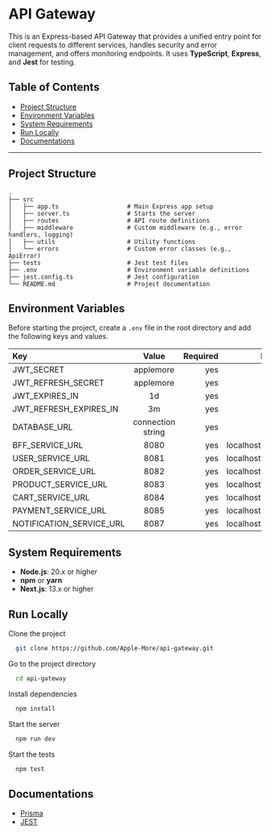 # API Gateway

This is an Express-based API Gateway that provides a unified entry point for client requests to different services, handles security and error management, and offers monitoring endpoints. It uses **TypeScript**, **Express**, and **Jest** for testing.

## Table of Contents

- [Project Structure](#project-structure)
- [Environment Variables](#environment-variables)
- [System Requirements](#system-requirements)
- [Run Locally](#run-locally)
- [Documentations](#documentations)

---

## Project Structure

```plaintext
.
├── src
│   ├── app.ts                   # Main Express app setup
│   ├── server.ts                # Starts the server
│   ├── routes                   # API route definitions
│   ├── middleware               # Custom middleware (e.g., error handlers, logging)
│   ├── utils                    # Utility functions
│   └── errors                   # Custom error classes (e.g., ApiError)
├── tests                        # Jest test files
├── .env                         # Environment variable definitions
├── jest.config.ts               # Jest configuration
└── README.md                    # Project documentation
```

## Environment Variables

Before starting the project, create a `.env` file in the root directory and add the following keys and values.


| Key              |  Value          | Required | Notes                                        |
|:-----------------|:---------------:|---------:|---------------------------------------------:|
| JWT_SECRET   | applemore  | yes      |             |  
| JWT_REFRESH_SECRET   | applemore  | yes      |         |  
| JWT_EXPIRES_IN   | 1d  | yes      |             |  
| JWT_REFRESH_EXPIRES_IN   | 3m  | yes      |     |  
| DATABASE_URL   | connection string  | yes      |             |    
| BFF_SERVICE_URL   | 8080  | yes      |  localhost:8080           |  
| USER_SERVICE_URL   | 8081  | yes      |  localhost:8081       |    
| ORDER_SERVICE_URL   | 8082  | yes      |  localhost:8082     |    
| PRODUCT_SERVICE_URL   | 8083  | yes      |  localhost:8083   |    
| CART_SERVICE_URL   | 8084  | yes      |  localhost:8084      |    
| PAYMENT_SERVICE_URL   | 8085  | yes      |  localhost:8085   |    
| NOTIFICATION_SERVICE_URL   | 8087  | yes  | localhost:8087   |    


## System Requirements

- **Node.js**: 20.x or higher
- **npm** or **yarn**
- **Next.js**: 13.x or higher


## Run Locally

Clone the project

```bash
  git clone https://github.com/Apple-More/api-gateway.git
```

Go to the project directory

```bash
  cd api-gateway
```

Install dependencies

```bash
  npm install
```

Start the server

```bash
  npm run dev
```
Start the tests

```bash
  npm test
```


## Documentations

- [Prisma](https://www.prisma.io/docs/orm)
- [JEST](https://jestjs.io/docs/getting-started)
